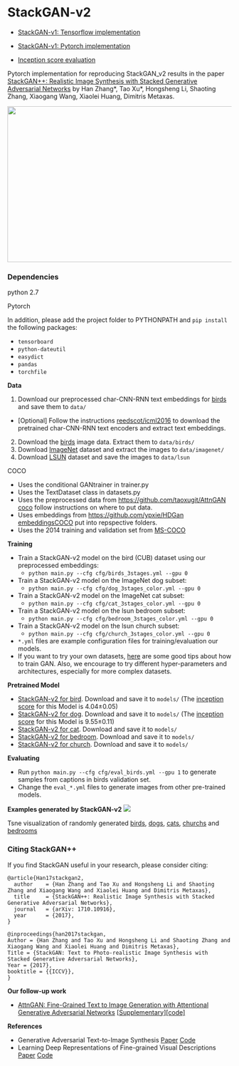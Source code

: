 # StackGAN-v2

- [StackGAN-v1: Tensorflow implementation](https://github.com/hanzhanggit/StackGAN)

- [StackGAN-v1: Pytorch implementation](https://github.com/hanzhanggit/StackGAN-Pytorch)

- [Inception score evaluation](https://github.com/hanzhanggit/StackGAN-inception-model)


Pytorch implementation for reproducing StackGAN_v2 results in the paper [StackGAN++: Realistic Image Synthesis with Stacked Generative Adversarial Networks](https://arxiv.org/abs/1710.10916) by Han Zhang*, Tao Xu*, Hongsheng Li, Shaoting Zhang, Xiaogang Wang,   Xiaolei Huang, Dimitris Metaxas.

<img src="examples/framework.jpg" width="900px" height="350px"/>



### Dependencies
python 2.7

Pytorch

In addition, please add the project folder to PYTHONPATH and `pip install` the following packages:
- `tensorboard`
- `python-dateutil`
- `easydict`
- `pandas`
- `torchfile`



**Data**

1. Download our preprocessed char-CNN-RNN text embeddings for [birds](https://drive.google.com/open?id=0B3y_msrWZaXLT1BZdVdycDY5TEE) and save them to `data/`
  - [Optional] Follow the instructions [reedscot/icml2016](https://github.com/reedscot/icml2016) to download the pretrained char-CNN-RNN text encoders and extract text embeddings.
2. Download the [birds](http://www.vision.caltech.edu/visipedia/CUB-200-2011.html) image data. Extract them to `data/birds/`
3. Download [ImageNet](http://image-net.org/download) dataset and extract the images to `data/imagenet/`
4. Download [LSUN](https://github.com/fyu/lsun) dataset and save the images to `data/lsun`


COCO
- Uses the conditional GANtrainer in trainer.py
- Uses the TextDataset class in datasets.py
- Uses the preprocessed data from https://github.com/taoxugit/AttnGAN  [coco](https://drive.google.com/open?id=1rSnbIGNDGZeHlsUlLdahj0RJ9oo6lgH9) follow instructions on where to put data.
- Uses embeddings from https://github.com/ypxie/HDGan [embeddingsCOCO](https://www.dropbox.com/sh/aax9prnnb17kpgq/AADiUTJL9wWnLCgPHDEilJHwa?dl=0) put into repspective folders.
- Uses the 2014 training and validation set from [MS-COCO](http://cocodataset.org/#download)







**Training**

- Train a StackGAN-v2 model on the bird (CUB) dataset using our preprocessed embeddings:
  -  `python main.py --cfg cfg/birds_3stages.yml --gpu 0`
- Train a StackGAN-v2 model on the ImageNet dog subset:
  -  `python main.py --cfg cfg/dog_3stages_color.yml --gpu 0`
- Train a StackGAN-v2 model on the ImageNet cat subset:
  -  `python main.py --cfg cfg/cat_3stages_color.yml --gpu 0`
- Train a StackGAN-v2 model on the lsun bedroom subset:
  -  `python main.py --cfg cfg/bedroom_3stages_color.yml --gpu 0`
- Train a StackGAN-v2 model on the lsun church subset:
  -  `python main.py --cfg cfg/church_3stages_color.yml --gpu 0`
- `*.yml` files are example configuration files for training/evaluation our models.
- If you want to try your own datasets, [here](https://github.com/soumith/ganhacks) are some good tips about how to train GAN. Also, we encourage to try different hyper-parameters and architectures, especially for more complex datasets.



**Pretrained Model**
- [StackGAN-v2 for bird](https://drive.google.com/open?id=1s5Yf3nFiXx0lltMFOiJWB6s1LP24RcwH). Download and save it to `models/` (The [inception score](https://github.com/hanzhanggit/StackGAN-inception-model) for this Model is 4.04±0.05)
- [StackGAN-v2 for dog](https://drive.google.com/open?id=1zcwYfvhsKqb8svQDecTbx_mdYy3TG3F0). Download and save it to `models/` (The [inception score](https://github.com/openai/improved-gan/tree/master/inception_score) for this Model is 9.55±0.11)
- [StackGAN-v2 for cat](https://drive.google.com/open?id=1yPX62c-eCLCNxpziGX9qF_V6Verom3v9). Download and save it to `models/`
- [StackGAN-v2 for bedroom](https://drive.google.com/open?id=1Kqowg0ZLZbN1ek5N-YqEw9TlZeI3XV-K). Download and save it to `models/`
- [StackGAN-v2 for church](https://drive.google.com/open?id=13Pw4PZOkiAM5y_KoOwBzlXK9eQ2hHLfT). Download and save it to `models/`



**Evaluating**
- Run `python main.py --cfg cfg/eval_birds.yml --gpu 1` to generate samples from captions in birds validation set.
- Change the `eval_*.yml` files to generate images from other pre-trained models. 


**Examples generated by StackGAN-v2**
![](examples/examples_on_different_datasets.png)

Tsne visualization of randomly generated [birds](https://github.com/hanzhanggit/StackGAN-v2/blob/master/examples/bird_res256_grid50x50.jpg), [dogs](https://github.com/hanzhanggit/StackGAN-v2/blob/master/examples/dog_res256_grid50x50.jpg), [cats](https://github.com/hanzhanggit/StackGAN-v2/blob/master/examples/cat_res256_grid50x50.jpg), [churchs](https://github.com/hanzhanggit/StackGAN-v2/blob/master/examples/church_res256_grid50x50.jpg) and [bedrooms](https://github.com/hanzhanggit/StackGAN-v2/blob/master/examples/bedroom_res256_grid50x50.jpg)

### Citing StackGAN++
If you find StackGAN useful in your research, please consider citing:

```
@article{Han17stackgan2,
  author    = {Han Zhang and Tao Xu and Hongsheng Li and Shaoting Zhang and Xiaogang Wang and Xiaolei Huang and Dimitris Metaxas},
  title     = {StackGAN++: Realistic Image Synthesis with Stacked Generative Adversarial Networks},
  journal   = {arXiv: 1710.10916},
  year      = {2017},
}
```

```
@inproceedings{han2017stackgan,
Author = {Han Zhang and Tao Xu and Hongsheng Li and Shaoting Zhang and Xiaogang Wang and Xiaolei Huang and Dimitris Metaxas},
Title = {StackGAN: Text to Photo-realistic Image Synthesis with Stacked Generative Adversarial Networks},
Year = {2017},
booktitle = {{ICCV}},
}
```

**Our follow-up work**

- [AttnGAN: Fine-Grained Text to Image Generation with Attentional Generative Adversarial Networks](https://arxiv.org/abs/1711.10485) [[Supplementary]](https://1drv.ms/b/s!Aj4exx_cRA4ghK5-kUG-EqH7hgknUA)[[code]](https://github.com/taoxugit/AttnGAN)


**References**

- Generative Adversarial Text-to-Image Synthesis [Paper](https://arxiv.org/abs/1605.05396) [Code](https://github.com/reedscot/icml2016)
- Learning Deep Representations of Fine-grained Visual Descriptions [Paper](https://arxiv.org/abs/1605.05395) [Code](https://github.com/reedscot/cvpr2016)

